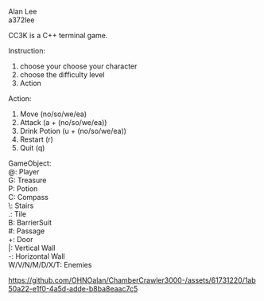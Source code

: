 Alan Lee <br>
a372lee <br>

CC3K is a C++ terminal game.

Instruction:
1. choose your choose your character
2. choose the difficulty level
3. Action

Action:
1. Move (no/so/we/ea)
2. Attack (a + (no/so/we/ea))
3. Drink Potion (u + (no/so/we/ea))
4. Restart (r)
5. Quit (q)

GameObject: <br/>
@: Player <br/>
G: Treasure <br/>
P: Potion  <br/>
C: Compass <br/>
\\: Stairs <br/>
.: Tile <br/>
B: BarrierSuit <br/>
#: Passage <br/>
+: Door <br/>
|: Vertical Wall <br/>
-: Horizontal Wall <br/>
W/V/N/M/D/X/T: Enemies <br/>

https://github.com/OHNOalan/ChamberCrawler3000-/assets/61731220/1ab50a22-e1f0-4a5d-adde-b8ba8eaac7c5


